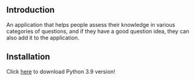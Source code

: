 ## Introduction
An application that helps people assess their knowledge in various categories of questions, and if they have a good question idea, they can also add it to the application.

## Installation
Click [here](https://www.python.org/downloads/) to download Python 3.9 version!
